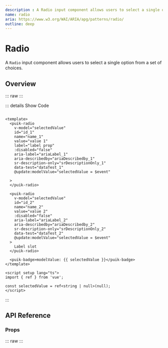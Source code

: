 ```yaml
---
description : A Radio input component allows users to select a single option from a set of choices.
name: radio
aria: https://www.w3.org/WAI/ARIA/apg/patterns/radio/
outline: deep
---
```

<script setup>
  import Radio from '@vitepress/components/Radio.vue';
  import DataAttributes from '@vitepress/utilities/DataAttributes.vue';
  import ComponentOverview from '@vitepress/utilities/ComponentOverview.vue';

  const attributes = [
    {
      prop: 'id',
      type: 'string',
      default: 'undefined',
      description: '"id" attribute of the radio input (it is automatically generated if this prop is not present)'
    },
    {
      prop: 'name',
      type: 'string',
      default: 'undefined',
      description: '"name" attribute of the radio input'
    },
    {
      prop: 'label',
      type: 'string',
      default: 'undefined',
      description: 'Label of the radio input'
    },
    {
      prop: 'ariaLabel',
      type: 'string',
      default: 'undefined',
      description: 'Sets the aria-label attribute for accessibility'
    },
    {
      prop: 'ariaDescribedby',
      type: 'string',
      default: 'undefined',
      description: 'Sets the aria-describedby attribute for accessibility (id of element that describes the input)'
    },
    {
      prop: 'srDescriptionOnly',
      type: 'string',
      default: 'undefined',
      description: 'Set a description for screen readers only (the description is contained in an automatically generated hidden span element)'
    },
    {
      prop: 'disabled',
      type: 'boolean',
      default: false,
      description: 'Set if the radio button is disabled'
    },
    {
      prop: 'value',
      type: 'boolean | string | number',
      default: 'undefined',
      description: 'Value of the radio button'
    },
    {
      prop: 'modelValue',
      type: 'boolean | string | number',
      default: 'undefined',
      description: 'v-model of the radio button'
    },
    {
      prop: 'default',
      type: 'string',
      default: 'undefined',
      description: 'Label of the radio button using the slot'
    },
    {
      prop: 'dataTest',
      type: 'string',
      default: 'undefined',
      description: 'Sets the data-test attribute of the input and the label `label-${dataTest}` `input-${dataTest}`'
    }
  ];
</script>

# Radio

A `Radio` input component allows users to select a single option from a set of choices.

## Overview

::: raw
<ComponentOverview>
  <Radio />
</ComponentOverview>
:::

::: details Show Code

```vue

<template>
  <puik-radio
    v-model="selectedValue"
    id="id_1"
    name="name_1"
    value="value 1"
    label="label prop"
    :disabled="false"
    aria-label="ariaLabel_1"
    aria-describedby="ariaDescribedby_1"
    sr-description-only="srDescriptionOnly_1"
    data-test="dataTest_1"
    @update:modelValue="selectedValue = $event"

  >
  </puik-radio>

  <puik-radio
    v-model="selectedValue"
    id="id_2"
    name="name_2"
    value="value 2"
    :disabled="false"
    aria-label="ariaLabel_2"
    aria-describedby="ariaDescribedby_2"
    sr-description-only="srDescriptionOnly_2"
    data-test="dataTest_2"
    @update:modelValue="selectedValue = $event"
  >
    Label slot
  </puik-radio>

  <puik-badge>modelValue: {{ selectedValue }}</puik-badge>
</template>

<script setup lang="ts">
import { ref } from 'vue';

const selectedValue = ref<string | null>(null);
</script>

```

:::

## API Reference

### Props

::: raw
<DataAttributes :attributes="attributes" />
:::
